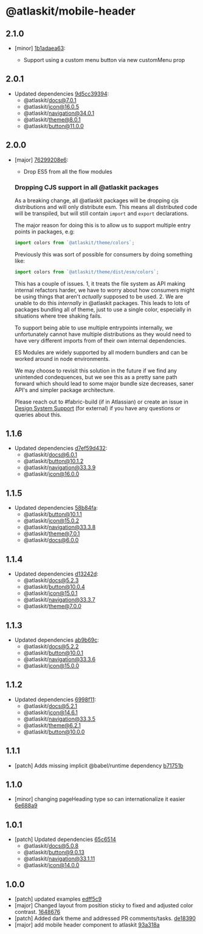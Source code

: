 # @atlaskit/mobile-header

## 2.1.0
- [minor] [1b1adaea63](https://bitbucket.org/atlassian/atlaskit-mk-2/commits/1b1adaea63):

  - Support using a custom menu button via new customMenu prop

## 2.0.1
- Updated dependencies [9d5cc39394](https://bitbucket.org/atlassian/atlaskit-mk-2/commits/9d5cc39394):
  - @atlaskit/docs@7.0.1
  - @atlaskit/icon@16.0.5
  - @atlaskit/navigation@34.0.1
  - @atlaskit/theme@8.0.1
  - @atlaskit/button@11.0.0

## 2.0.0
- [major] [76299208e6](https://bitbucket.org/atlassian/atlaskit-mk-2/commits/76299208e6):

  - Drop ES5 from all the flow modules

  ### Dropping CJS support in all @atlaskit packages

  As a breaking change, all @atlaskit packages will be dropping cjs distributions and will only distribute esm. This means all distributed code will be transpiled, but will still contain `import` and
  `export` declarations.

  The major reason for doing this is to allow us to support multiple entry points in packages, e.g:

  ```js
  import colors from `@atlaskit/theme/colors`;
  ```

  Previously this was sort of possible for consumers by doing something like:

  ```js
  import colors from `@atlaskit/theme/dist/esm/colors`;
  ```

  This has a couple of issues. 1, it treats the file system as API making internal refactors harder, we have to worry about how consumers might be using things that aren't *actually* supposed to be used. 2. We are unable to do this *internally* in @atlaskit packages. This leads to lots of packages bundling all of theme, just to use a single color, especially in situations where tree shaking fails.

  To support being able to use multiple entrypoints internally, we unfortunately cannot have multiple distributions as they would need to have very different imports from of their own internal dependencies.

  ES Modules are widely supported by all modern bundlers and can be worked around in node environments.

  We may choose to revisit this solution in the future if we find any unintended condequences, but we see this as a pretty sane path forward which should lead to some major bundle size decreases, saner API's and simpler package architecture.

  Please reach out to #fabric-build (if in Atlassian) or create an issue in [Design System Support](https://ecosystem.atlassian.net/secure/CreateIssue.jspa?pid=24670) (for external) if you have any questions or queries about this.

## 1.1.6
- Updated dependencies [d7ef59d432](https://bitbucket.org/atlassian/atlaskit-mk-2/commits/d7ef59d432):
  - @atlaskit/docs@6.0.1
  - @atlaskit/button@10.1.2
  - @atlaskit/navigation@33.3.9
  - @atlaskit/icon@16.0.0

## 1.1.5
- Updated dependencies [58b84fa](https://bitbucket.org/atlassian/atlaskit-mk-2/commits/58b84fa):
  - @atlaskit/button@10.1.1
  - @atlaskit/icon@15.0.2
  - @atlaskit/navigation@33.3.8
  - @atlaskit/theme@7.0.1
  - @atlaskit/docs@6.0.0

## 1.1.4
- Updated dependencies [d13242d](https://bitbucket.org/atlassian/atlaskit-mk-2/commits/d13242d):
  - @atlaskit/docs@5.2.3
  - @atlaskit/button@10.0.4
  - @atlaskit/icon@15.0.1
  - @atlaskit/navigation@33.3.7
  - @atlaskit/theme@7.0.0

## 1.1.3
- Updated dependencies [ab9b69c](https://bitbucket.org/atlassian/atlaskit-mk-2/commits/ab9b69c):
  - @atlaskit/docs@5.2.2
  - @atlaskit/button@10.0.1
  - @atlaskit/navigation@33.3.6
  - @atlaskit/icon@15.0.0

## 1.1.2
- Updated dependencies [6998f11](https://bitbucket.org/atlassian/atlaskit-mk-2/commits/6998f11):
  - @atlaskit/docs@5.2.1
  - @atlaskit/icon@14.6.1
  - @atlaskit/navigation@33.3.5
  - @atlaskit/theme@6.2.1
  - @atlaskit/button@10.0.0

## 1.1.1
- [patch] Adds missing implicit @babel/runtime dependency [b71751b](https://bitbucket.org/atlassian/atlaskit-mk-2/commits/b71751b)

## 1.1.0
- [minor] changing pageHeading type so can internationalize it easier [6e688a9](https://bitbucket.org/atlassian/atlaskit-mk-2/commits/6e688a9)

## 1.0.1
- [patch] Updated dependencies [65c6514](https://bitbucket.org/atlassian/atlaskit-mk-2/commits/65c6514)
  - @atlaskit/docs@5.0.8
  - @atlaskit/button@9.0.13
  - @atlaskit/navigation@33.1.11
  - @atlaskit/icon@14.0.0

## 1.0.0
- [patch] updated examples [edff5c9](https://bitbucket.org/atlassian/atlaskit-mk-2/commits/edff5c9)
- [major] Changed layout from position sticky to fixed and adjusted color contrast. [1648676](https://bitbucket.org/atlassian/atlaskit-mk-2/commits/1648676)
- [patch] Added dark theme and addressed PR comments/tasks. [de18390](https://bitbucket.org/atlassian/atlaskit-mk-2/commits/de18390)
- [major] add mobile header component to atlaskit [93a318a](https://bitbucket.org/atlassian/atlaskit-mk-2/commits/93a318a)
